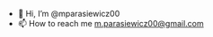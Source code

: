- 👋 Hi, I’m @mparasiewicz00
- 📫 How to reach me m.parasiewicz00@gmail.com

<!---
mparasiewicz00/mparasiewicz00 is a ✨ special ✨ repository because its `README.md` (this file) appears on your GitHub profile.
You can click the Preview link to take a look at your changes.
--->
